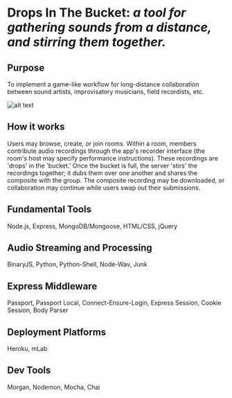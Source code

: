 # Drops In The Bucket: *a tool for gathering sounds from a distance, and stirring them together.*
 
## Purpose
To implement a game-like workflow for long-distance collaboration between sound artists, improvisatory musicians, field recordists, etc. 

![alt text](https://i.ibb.co/N2kgZv3/client-design.jpg)

## How it works
Users may browse, create, or join rooms. Within a room, members contribute audio recordings through the app's recorder interface (the room's host may specify performance instructions). These recordings are 'drops' in the 'bucket.' Once the bucket is full, the server 'stirs' the recordings together; it dubs them over one another and shares the composite with the group. The composite recording may be downloaded, or collaboration may continue while users swap out their submissions.

## Fundamental Tools
Node.js, Express, MongoDB/Mongoose, HTML/CSS, jQuery

## Audio Streaming and Processing
BinaryJS, Python, Python-Shell, Node-Wav, Junk

## Express Middleware
Passport, Passport Local, Connect-Ensure-Login, Express Session, Cookie Session, Body Parser

## Deployment Platforms
Heroku, mLab

## Dev Tools
Morgan, Nodemon, Mocha, Chai
